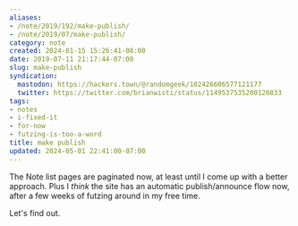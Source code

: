 ```yaml
---
aliases:
- /note/2019/192/make-publish/
- /note/2019/07/make-publish/
category: note
created: 2024-01-15 15:26:41-08:00
date: 2019-07-11 21:17:44-07:00
slug: make-publish
syndication:
  mastodon: https://hackers.town/@randomgeek/102426606577121177
  twitter: https://twitter.com/brianwisti/status/1149537535200120833
tags:
- notes
- i-fixed-it
- for-now
- futzing-is-too-a-word
title: make publish
updated: 2024-05-01 22:41:00-07:00
---
```


The Note list pages are paginated now, at least until I come up with a
better approach. Plus I *think* the site has an automatic publish/announce flow
now, after a few weeks of futzing around in my free time.

Let's find out.